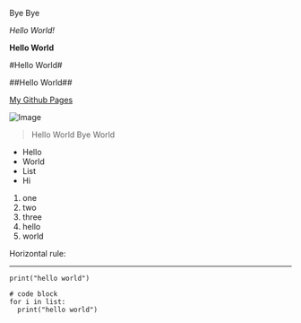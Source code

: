Bye Bye

*Hello World!*

**Hello World**

#Hello World#

##Hello World##

[My Github Pages](https://a1yao.github.io/cse15l-lab-reports/)

![Image](https://en.wikipedia.org/wiki/File:PNG_transparency_demonstration_1.png)

> Hello World
> Bye World

* Hello
* World
* List
* Hi

1. one
2. two
3. three
4. hello
5. world

Horizontal rule:
***

`print("hello world")`

```
# code block
for i in list:
  print("hello world")
```
